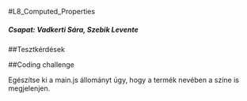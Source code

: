 #L8_Computed_Properties

##### Csapat: Vadkerti Sára, Szebik Levente

##Tesztkérdések

##Coding challenge

Egészítse ki a main.js állományt úgy, hogy a termék nevében a színe is megjelenjen.
